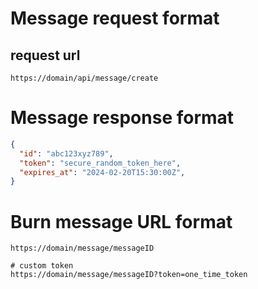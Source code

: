 # Message request format

## request url

```
https://domain/api/message/create
```

# Message response format
```json
{
  "id": "abc123xyz789",
  "token": "secure_random_token_here",
  "expires_at": "2024-02-20T15:30:00Z",
}
```

# Burn message URL format
```
https://domain/message/messageID

# custom token
https://domain/message/messageID?token=one_time_token
```
